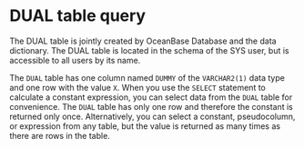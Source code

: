 # DUAL table query

The DUAL table is jointly created by OceanBase Database and the data dictionary. The DUAL table is located in the schema of the SYS user, but is accessible to all users by its name.

The `DUAL` table has one column named `DUMMY` of the `VARCHAR2(1)` data type and one row with the value `X`. When you use the `SELECT` statement to calculate a constant expression, you can select data from the `DUAL` table for convenience. The `DUAL` table has only one row and therefore the constant is returned only once.  Alternatively, you can select a constant, pseudocolumn, or expression from any table, but the value is returned as many times as there are rows in the table.
